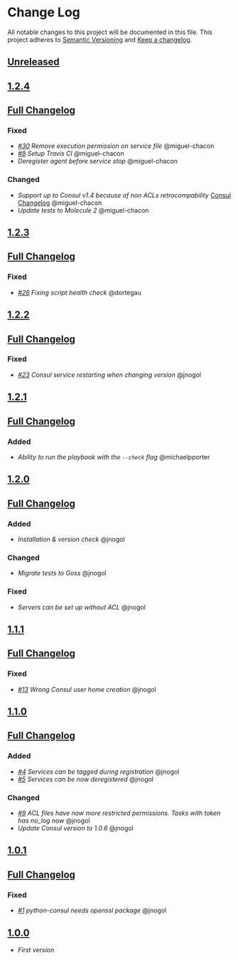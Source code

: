 # Change Log

All notable changes to this project will be documented in this file.
This project adheres to [Semantic Versioning](http://semver.org/) and [Keep a changelog](https://github.com/olivierlacan/keep-a-changelog).

## [Unreleased](https://github.com/idealista/consul-role/tree/develop)

## [1.2.4](https://github.com/idealista/consul-role/tree/1.2.4)
## [Full Changelog](https://github.com/idealista/consul-role/compare/1.2.3...1.2.4)
### Fixed
- *[#30](https://github.com/idealista/consul-role/issues/30) Remove execution permission on service file* @miguel-chacon
- *[#8](https://github.com/idealista/consul-role/issues/8) Setup Travis CI* @miguel-chacon
- *Deregister agent before service stop* @miguel-chacon
### Changed
- *Support up to Consul v1.4 because of non ACLs retrocompability* [Consul Changelog](https://github.com/hashicorp/consul/blob/master/CHANGELOG.md#140-november-14-2018) @miguel-chacon
- *Update tests to Molecule 2* @miguel-chacon


## [1.2.3](https://github.com/idealista/consul-role/tree/1.2.3)
## [Full Changelog](https://github.com/idealista/consul-role/compare/1.2.2...1.2.3)
### Fixed
- *[#26](https://github.com/idealista/consul-role/issues/26) Fixing script health check* @dortegau

## [1.2.2](https://github.com/idealista/consul-role/tree/1.2.2)
## [Full Changelog](https://github.com/idealista/consul-role/compare/1.2.1...1.2.2)
### Fixed
- *[#23](https://github.com/idealista/consul-role/issues/23) Consul service restarting when changing version* @jnogol

## [1.2.1](https://github.com/idealista/consul-role/tree/1.2.1)
## [Full Changelog](https://github.com/idealista/consul-role/compare/1.2.0...1.2.1)
### Added
- *Ability to run the playbook with the `--check` flag* @michaelpporter

## [1.2.0](https://github.com/idealista/consul-role/tree/1.2.0)
## [Full Changelog](https://github.com/idealista/consul-role/compare/1.1.1...1.2.0)
### Added
- *Installation & version check* @jnogol

### Changed
- *Migrate tests to Goss* @jnogol

### Fixed
- *Servers can be set up without ACL* @jnogol

## [1.1.1](https://github.com/idealista/consul-role/tree/1.1.1)
## [Full Changelog](https://github.com/idealista/consul-role/compare/1.1.0...1.1.1)
### Fixed
- *[#13](https://github.com/idealista/consul-role/issues/13) Wrong Consul user home creation* @jnogol

## [1.1.0](https://github.com/idealista/consul-role/tree/1.1.0)
## [Full Changelog](https://github.com/idealista/consul-role/compare/1.0.1...1.1.0)
### Added
- *[#4](https://github.com/idealista/consul-role/issues/4) Services can be tagged during registration* @jnogol
- *[#5](https://github.com/idealista/consul-role/issues/5) Services can be now deregistered* @jnogol

### Changed
- *[#9](https://github.com/idealista/consul-role/issues/9) ACL files have now more restricted permissions. Tasks with token has no_log now* @jnogol
- *Update Consul version to 1.0.6* @jnogol

## [1.0.1](https://github.com/idealista/consul-role/tree/1.0.1)
## [Full Changelog](https://github.com/idealista/consul-role/compare/1.0.0...1.0.1)
### Fixed
- *[#1](https://github.com/idealista/consul-role/issues/1) python-consul needs openssl package* @jnogol

## [1.0.0](https://github.com/idealista/consul-role/tree/1.0.0)
- *First version*
